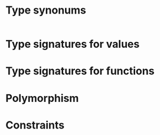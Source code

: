 
# Type synonums

```haske
```



# Type signatures for values





# Type signatures for functions








# Polymorphism











# Constraints





















